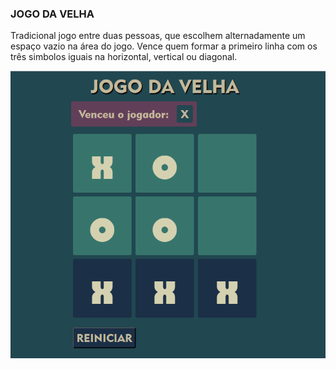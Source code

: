 <h3>JOGO DA VELHA</h3>

Tradicional jogo entre duas pessoas, que escolhem alternadamente um espaço vazio na área do jogo. Vence quem formar a primeiro linha com os três simbolos iguais na horizontal, vertical ou diagonal.

<img src="images/print_jogo.png">
